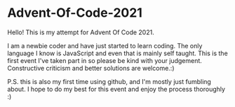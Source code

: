 # Advent-Of-Code-2021

Hello!
This is my attempt for Advent Of Code 2021. 

I am a newbie coder and have just started to learn coding. The only language I know is JavaScript and even that is mainly self taught. 
This is the first event I've taken part in so please be kind with your judgement.
Constructive criticism and better solutions are welcome.:)

P.S. this is also my first time using github, and I'm mostly just fumbling about.
I hope to do my best for this event and enjoy the process thoroughly :)
